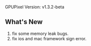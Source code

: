 GPUPixel Version: v1.3.2-beta
## What's New
 1. fix some memory leak bugs.
 2. fix ios and mac framework sign error.